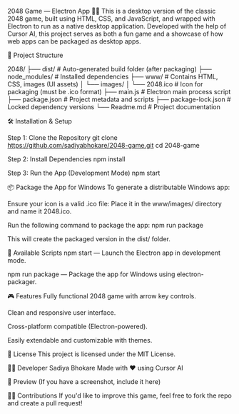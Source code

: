 2048 Game — Electron App 🧠🔢
This is a desktop version of the classic 2048 game, built using HTML, CSS, and JavaScript, and wrapped with Electron to run as a native desktop application. Developed with the help of Cursor AI, this project serves as both a fun game and a showcase of how web apps can be packaged as desktop apps.

📁 Project Structure

2048/
├── dist/                  # Auto-generated build folder (after packaging)
├── node_modules/          # Installed dependencies
├── www/                   # Contains HTML, CSS, images (UI assets)
│   └── images/
│       └── 2048.ico       # Icon for packaging (must be .ico format)
├── main.js                # Electron main process script
├── package.json           # Project metadata and scripts
├── package-lock.json      # Locked dependency versions
└── Readme.md              # Project documentation


🛠️ Installation & Setup

Step 1: Clone the Repository
git clone https://github.com/sadiyabhokare/2048-game.git
cd 2048-game

Step 2: Install Dependencies
npm install

Step 3: Run the App (Development Mode)
npm start

📦 Package the App for Windows
To generate a distributable Windows app:

Ensure your icon is a valid .ico file: Place it in the www/images/ directory and name it 2048.ico.

Run the following command to package the app:
npm run package

This will create the packaged version in the dist/ folder.

🔧 Available Scripts
npm start — Launch the Electron app in development mode.

npm run package — Package the app for Windows using electron-packager.

🎮 Features
Fully functional 2048 game with arrow key controls.

Clean and responsive user interface.

Cross-platform compatible (Electron-powered).

Easily extendable and customizable with themes.

📄 License
This project is licensed under the MIT License.

👩‍💻 Developer
Sadiya Bhokare
Made with ❤️ using Cursor AI

📸 Preview
(If you have a screenshot, include it here)

🙋‍♀️ Contributions
If you'd like to improve this game, feel free to fork the repo and create a pull request!

